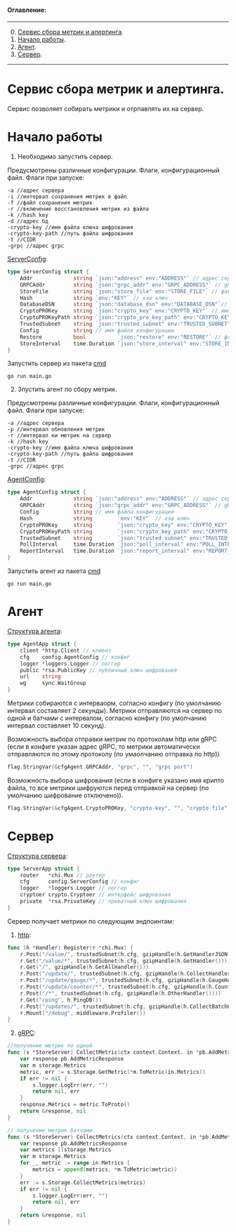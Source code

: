 #### Оглавление:
____
0. [Сервис сбора метрик и алертинга](https://github.com/CyrilSbrodov/metricService#Сервис-сбора-метрик-и-алертинга).
1. [Начало работы](https://github.com/CyrilSbrodov/metricService#Начало-работы).
2. [Агент](https://github.com/CyrilSbrodov/metricService#Агент).
3. [Сервер](https://github.com/CyrilSbrodov/metricService#Сервер).
____

# Сервис сбора метрик и алертинга.

Сервис позволяет собирать метрики и отрпавлять их на сервер.

# Начало работы

1. Необходимо запустить сервер.

Предусмотрены различные конфигурации. Флаги, конфигурационный файл.
Флаги при запуске:
```
-a //адрес сервера
-i //интервал сохранения метрик в файл
-f //файл сохранения метрик
-r //включение восстановления метрик из файла
-k //hash key
-d //адрес бд
-crypto-key //имя файла ключа шифрования
-crypto-key-path //путь файла шифрования
-t //CIDR
-grpc //адрес grpc
```

[ServerConfig](https://github.com/CyrilSbrodov/metricService/blob/main/cmd/config/server.go):
```GO
type ServerConfig struct {
	Addr             string `json:"address" env:"ADDRESS"` // адрес сервера
	GRPCAddr         string `json:"grpc_addr" env:"GRPC_ADDRESS"` // gRPC адрес сервера
	StoreFile        string `json:"store_file" env:"STORE_FILE"` // файл восстановления значения метрик после перезагрузки сервера.
	Hash             string `env:"KEY"` // хэш ключ
	DatabaseDSN      string `json:"database_dsn" env:"DATABASE_DSN"`// адрес базы данных
	CryptoPROKey     string `json:"crypto_key" env:"CRYPTO_KEY"` // имя крипто файла
	CryptoPROKeyPath string `json:"crypto_pro_key_path" env:"CRYPTO_KEY_PATH"` // путь до крипто файла
	TrustedSubnet    string `json:"trusted_subnet" env:"TRUSTED_SUBNET"` // разрешенный IP
	Config           string // имя файла конфигурации
	Restore          bool          `json:"restore" env:"RESTORE"` // флаг восстановления значения метрик из файла
	StoreInterval    time.Duration `json:"store_interval" env:"STORE_INTERVAL"` // интервал сохранения метрик в файл.
}
```
Запустить сервер из пакета [cmd](https://github.com/CyrilSbrodov/metricService/blob/main/cmd/server/main.go)
```
go run main.go
```

2. Зпустить агент по сбору метрик.
 
Предусмотрены различные конфигурации. Флаги, конфигурационный файл.
Флаги при запуске:
```
-a //адрес сервера
-p //интервал обновления метрик
-r //интервал ки метрик на сервер
-k //hash key
-crypto-key //имя файла ключа шифрования
-crypto-key-path //путь файла шифрования
-t //CIDR
-grpc //адрес grpc
```

[AgentConfig](https://github.com/CyrilSbrodov/metricService/blob/main/cmd/config/agent.go):
```GO
type AgentConfig struct {
	Addr             string `json:"address" env:"ADDRESS"` // адрес сервера
	GRPCAddr         string `json:"grpc_addr" env:"GRPC_ADDRESS"` // gRPC адрес
	Config           string // имя файла конфигурации
	Hash             string        `env:"KEY"` // хэш ключ
	CryptoPROKey     string        `json:"crypto_key" env:"CRYPTO_KEY"` // имя крипто файла
	CryptoPROKeyPath string        `json:"crypto_key_path" env:"CRYPTO_KEY_PATH"` // путь до крипто файла
	TrustedSubnet    string        `json:"trusted_subnet" env:"TRUSTED_SUBNET"` // разрешенный IP
	PollInterval     time.Duration `json:"poll_interval" env:"POLL_INTERVAL"` // интервал обновления метрик
	ReportInterval   time.Duration `json:"report_interval" env:"REPORT_INTERVAL"` // интервал отправки метрик на сервер
}
```
Запустить агент из пакета [cmd](https://github.com/CyrilSbrodov/metricService/blob/main/cmd/agent/main.go)
```
go run main.go
```
# Агент

[Структура агента](https://github.com/CyrilSbrodov/metricService/blob/main/internal/app/agent.go):
```GO
type AgentApp struct {
	client *http.Client // клиент
	cfg    config.AgentConfig // конфиг
	logger *loggers.Logger // логгер
	public *rsa.PublicKey // публичный ключ шифрования
	url    string 
	wg     sync.WaitGroup
}
```
Метрики собираются с интерваорм, согласно конфигу (по умолчанию интервал составляет 2 секунды).
Метрики отправляются на сервер по одной и батчами с интервалом, согласно конфигу (по умолчанию интервал составляет 10 секунд).

Возможность выбора отправки метрик по протоколам http или gRPC (если в конфиге указан адрес gRPC, то метрики автоматически отправляются по этому протоколу (по умаолчанию отправка по http))
```GO
flag.StringVar(&cfgAgent.GRPCAddr, "grpc", "", "grpc port")
```

Возможность выбора шифрования (если в конфиге указано имя крипто файла, то все метрики шифруются перед отправкой на сервер (по умолчанию шифрование отключено)).
```GO
flag.StringVar(&cfgAgent.CryptoPROKey, "crypto-key", "", "crypto file")
```

# Сервер
[Структура сервера](https://github.com/CyrilSbrodov/metricService/blob/main/internal/app/server.go):
```GO
type ServerApp struct {
	router   *chi.Mux // роутер
	cfg      config.ServerConfig // конфиг
	logger   *loggers.Logger // логгер
	cryptoer crypto.Cryptoer // интерфейс шифрования
	private  *rsa.PrivateKey // приватный ключ шифрования
}
```
Сервер получает метрики по следующим эндпоинтам:
1) [http](https://github.com/CyrilSbrodov/metricService/blob/main/internal/handlers/handler.go):
```GO
func (h *Handler) Register(r *chi.Mux) {
	r.Post("/value/", trustedSubnet(h.cfg, gzipHandle(h.GetHandlerJSON())))
	r.Get("/value/*", trustedSubnet(h.cfg, gzipHandle(h.GetHandler())))
	r.Get("/", gzipHandle(h.GetAllHandler()))
	r.Post("/update/", trustedSubnet(h.cfg, gzipHandle(h.CollectHandler())))
	r.Post("/update/gauge/*", trustedSubnet(h.cfg, gzipHandle(h.GaugeHandler())))
	r.Post("/update/counter/*", trustedSubnet(h.cfg, gzipHandle(h.CounterHandler())))
	r.Post("/*", trustedSubnet(h.cfg, gzipHandle(h.OtherHandler())))
	r.Get("/ping", h.PingDB())
	r.Post("/updates/", trustedSubnet(h.cfg, gzipHandle(h.CollectBatchHandler())))
	r.Mount("/debug", middleware.Profiler())
}
```
2) [gRPC](https://github.com/CyrilSbrodov/metricService/blob/main/internal/app/protoserver/server.go):
```GO
//получение метрик по одной
func (s *StoreServer) CollectMetric(ctx context.Context, in *pb.AddMetricRequest) (*pb.AddMetricResponse, error) {
	var response pb.AddMetricResponse
	var m storage.Metrics
	metric, err := s.Storage.GetMetric(*m.ToMetric(in.Metrics))
	if err != nil {
		s.logger.LogErr(err, "")
		return nil, err
	}
	response.Metrics = metric.ToProto()
	return &response, nil
}

// получение метрик батчами
func (s *StoreServer) CollectMetrics(ctx context.Context, in *pb.AddMetricsRequest) (*pb.AddMetricsResponse, error) {
	var response pb.AddMetricsResponse
	var metrics []storage.Metrics
	var m storage.Metrics
	for _, metric := range in.Metrics {
		metrics = append(metrics, *m.ToMetric(metric))
	}
	err := s.Storage.CollectMetrics(metrics)
	if err != nil {
		s.logger.LogErr(err, "")
		return nil, err
	}
	return &response, nil
}
```
